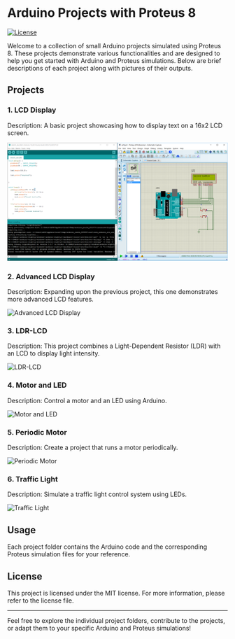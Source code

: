 # Arduino Projects with Proteus 8

[![License](https://img.shields.io/badge/License-MIT-blue.svg)](https://opensource.org/licenses/MIT)

Welcome to a collection of small Arduino projects simulated using Proteus 8. These projects demonstrate various functionalities and are designed to help you get started with Arduino and Proteus simulations. Below are brief descriptions of each project along with pictures of their outputs.

## Projects

### 1. LCD Display

Description: A basic project showcasing how to display text on a 16x2 LCD screen.

![LCD Display](LCD/Capture.PNG)

### 2. Advanced LCD Display

Description: Expanding upon the previous project, this one demonstrates more advanced LCD features.

![Advanced LCD Display](images/Capture.PNG)

### 3. LDR-LCD

Description: This project combines a Light-Dependent Resistor (LDR) with an LCD to display light intensity.

![LDR-LCD](images/Capture.PNG)

### 4. Motor and LED

Description: Control a motor and an LED using Arduino.

![Motor and LED](images/Capture.PNG)

### 5. Periodic Motor

Description: Create a project that runs a motor periodically.

![Periodic Motor](images/Capture.PNG)

### 6. Traffic Light

Description: Simulate a traffic light control system using LEDs.

![Traffic Light](images/Capture.PNG)

## Usage

Each project folder contains the Arduino code and the corresponding Proteus simulation files for your reference.

## License

This project is licensed under the MIT license. For more information, please refer to the license file.

---

Feel free to explore the individual project folders, contribute to the projects, or adapt them to your specific Arduino and Proteus simulations!
